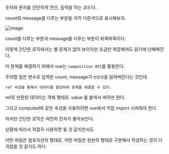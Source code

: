 숫자와 문자를 간단하게 연산, 출력을 하는 코드다.

count와 message를 다루는 부분을 각각 다른색으로 표시해보자.

![image](https://user-images.githubusercontent.com/79053495/151645730-8e3185d6-c3f0-46e3-9e18-22011ca5231d.png)

count를 다루는 부분과 message를 다루는 부분이 뒤죽박죽이다.

이렇게 간단한 로직에서는 별 문제가 없어 보이지만 조금만 복잡해져도 읽기에 난해해진다.

이 문제를 해결하기 위해서 vue는 `composition API`를 활용한다.

주의할 점은 변수로 입력한 count, message가 `반응성`을 잃어버린다는 것인데

`ref 속성을 통해서 데이터를 할당하여 문제를 해결할 수 있다. `

ref로 반환된 데이터는 객체 형태로 .value 를 붙여서 써야만 한다.

그리고 computed와 같은 속성을 사용하려면 vue에서 직접 import 시켜줘야 한다.

하지만 간단한 로직은 여전히 전자가 좋아보인다.

상황에 따라서 적절히 사용하면 될 것 같지만서도

어떤 파일은 컴포지션의 형태로, 어떤 파일은 원본의 형태로 구분해서 작성하는 것이 더 귀찮을 것 같기도 하다.
